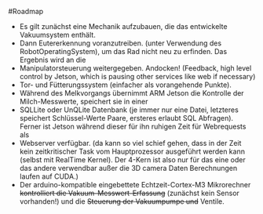 #Roadmap


* Es gilt zunächst eine Mechanik aufzubauen, die das entwickelte Vakuumsystem enthält.
* Dann Eutererkennung voranzutreiben. (unter Verwendung des RobotOperatingSystem), um das Rad nicht neu zu erfinden. Das Ergebnis wird an die
* Manipulatorsteuerung weitergegeben. Andocken! (Feedback, high level control by Jetson, which is pausing other services like web if necessary)
* Tor- und Fütterungssystem (einfacher als vorangehende Punkte).
* Während des Melkvorgangs übernimmt ARM Jetson die Kontrolle der Milch-Messwerte, speichert sie in einer
* SQLLite oder UnQLite Datenbank (je immer nur eine Datei, letzteres speichert Schlüssel-Werte Paare, ersteres erlaubt SQL Abfragen). Ferner ist Jetson während dieser für ihn ruhigen Zeit für Webrequests als
* Webserver verfügbar. (da kann so viel schief gehen, dass in der Zeit kein zeitkritischer Task vom Hauptprozessor ausgeführt werden kann (selbst mit RealTime Kernel). Der 4-Kern ist also nur für das eine oder das andere verwendbar außer die 3D camera Daten Berechnungen laufen auf CUDA.)
* Der arduino-kompatible eingebettete Echtzeit-Cortex-M3 Mikrorechner <strike>kontrolliert die Vakuum-Messwert-Erfassung</strike> (zunächst kein Sensor vorhanden!) und die
    <strike>Steuerung der Vakuumpumpe und</strike> Ventile.

